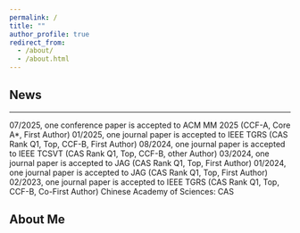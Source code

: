 ```yaml
---
permalink: /
title: ""
author_profile: true
redirect_from: 
  - /about/
  - /about.html
---
```



News
------
------
07/2025, one conference paper is accepted to ACM MM 2025 (CCF-A, Core A*, First Author)
01/2025, one journal paper is accepted to IEEE TGRS (CAS Rank Q1, Top, CCF-B, First Author)
08/2024, one journal paper is accepted to IEEE TCSVT (CAS Rank Q1, Top, CCF-B, other Author)
03/2024, one journal paper is accepted to JAG (CAS Rank Q1, Top, First Author)
01/2024, one journal paper is accepted to JAG (CAS Rank Q1, Top, First Author)
02/2023, one journal paper is accepted to IEEE TGRS (CAS Rank Q1, Top, CCF-B, Co-First Author)
Chinese Academy of Sciences: CAS



About Me
------

